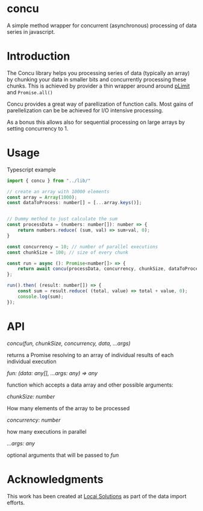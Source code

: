 # concu
A simple method wrapper for concurrent (asynchronous) processing of data series in javascript.

# Introduction
The Concu library helps you processing series of data (typically an array) by chunking your data in smaller bits and concurrently processing these chunks. This is achieved by provider a thin wrapper around around [pLimit](https://github.com/sindresorhus/p-limit) and `Promise.all()`

Concu provides a great way of parellization of function calls. Most gains of parellelization can be be achieved for I/O intensive processing. 

As a bonus this allows also for sequential processing on large arrays by setting concurrency to 1.


# Usage

Typescript example

```javascript
import { concu } from "../lib/"

// create an array with 10000 elements
const array = Array(1000);
const dataToProcess: number[] = [...array.keys()];


// Dummy method to just calculate the sum
const processData = (numbers: number[]): number => {
    return numbers.reduce( (sum, val) => sum+val, 0);
}

const concurrency = 10; // number of parallel executions
const chunkSize = 100; // size of every chunk

const run = async (): Promise<number[]> => {
    return await concu(processData, concurrency, chunkSize, dataToProcess)
};

run().then( (result: number[]) => {
    const sum = result.reduce( (total, value) => total + value, 0);
    console.log(sum);
});

```


# API

*concu(fun, chunkSize, concurrency, data, ...args)*

returns a Promise resolving to an array of individual results of each individual execution

_fun: (data: any[], ...args: any) => any_

function which accepts a data array and other possible arguments:
 
_chunkSize: number_

How many elements of the array to be processed
 
_concurrency: number_

how many executions in parallel
 
 _...args: any_
 
 optional arguments that will be passed to _fun_


# Acknowledgments

This work has been created at [Locai Solutions](https://www.locaisolutions.com) as part of the data import efforts.
